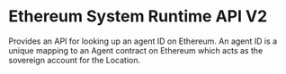 # Ethereum System Runtime API V2

Provides an API for looking up an agent ID on Ethereum.
An agent ID is a unique mapping to an Agent contract on Ethereum which acts as the sovereign account for the Location.
